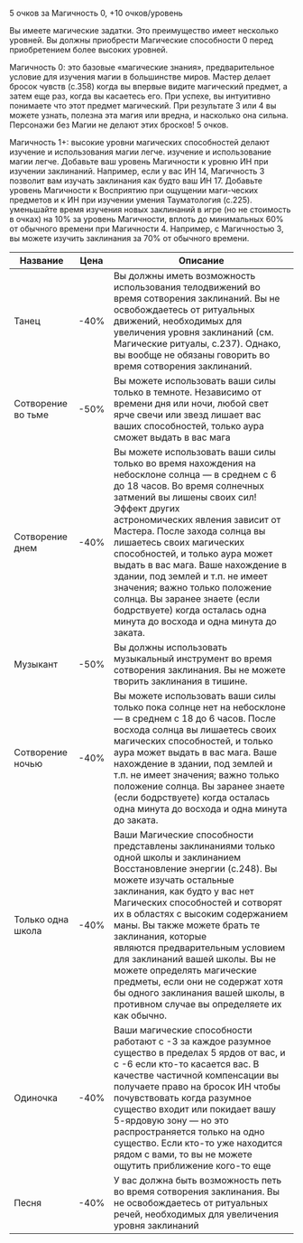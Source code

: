 5 очков за Магичность 0, +10 очков/уровень

Вы имеете магические задатки. Это преимущество имеет несколько уровней. Вы должны приобрести Магические способности 0 перед приобретением более высоких уровней.

Магичность 0: это базовые «магические знания», предварительное условие для изучения магии в большинстве миров. Мастер делает бросок чувств (с.358) когда вы впервые видите
магический предмет, а затем еще раз, когда вы касаетесь его. При успехе, вы интуитивно понимаете что этот предмет магический. При результате 3 или 4 вы можете узнать, полезна эта магия или вредна, и насколько она сильна. Персонажи без Магии не делают этих бросков! 5 очков.

Магичность 1+: высокие уровни магических способностей делают изучение и использования магии легче. изучение и использование магии легче. Добавьте ваш уровень Магичности к уровню ИН при изучении заклинаний. Например, если у вас ИН 14, Магичность 3 позволит вам изучать заклинания как будто ваш ИН 17. Добавьте уровень Магичности к Восприятию при ощущении маги-ческих предметов и к ИН при изучении умения Тауматология (с.225).
уменьшайте время изучения новых заклинаний в игре (но не стоимость в очках) на 10% за уровень Магичности, вплоть до минимальных 60% от обычного времени при Магичности 4. Например, с Магичностью 3, вы можете изучить заклинания за 70% от обычного времени.


| Название           | Цена | Описание                                                                                                                                                                                                                                                                                                                                                                                                                                                                                                                                   |
| ------------------ | ---- | ------------------------------------------------------------------------------------------------------------------------------------------------------------------------------------------------------------------------------------------------------------------------------------------------------------------------------------------------------------------------------------------------------------------------------------------------------------------------------------------------------------------------------------------ |
| Танец              | -40% | Вы должны иметь возможность использования телодвижений во время сотворения заклинаний. Вы не освобождаетесь от ритуальных движений, необходимых для увеличения уровня заклинаний (см.<br>Магические ритуалы, с.237). Однако, вы вообще не обязаны говорить во время сотворения заклинаний.                                                                                                                                                                                                                                                 |
| Сотворение во тьме | -50% | Вы можете использовать ваши силы только в темноте. Независимо от времени дня или ночи, любой свет ярче свечи или звезд лишает вас ваших способностей, только аура сможет выдать в вас мага                                                                                                                                                                                                                                                                                                                                                 |
| Сотворение днем    | -40% | Вы можете использовать ваши силы только во время нахождения на небосклоне солнца — в среднем с 6 до 18 часов. Во время солнечных затмений вы лишены своих сил! Эффект других<br>астрономических явления зависит от Мастера. После захода солнца вы лишаетесь своих магических способностей, и только аура может выдать в вас мага. Ваше нахождение в здании, под землей и т.п. не имеет значения; важно только положение солнца. Вы заранее знаете (если бодрствуете) когда осталась одна минута до восхода и одна минута до заката.       |
| Музыкант           | -50% | Вы должны использовать музыкальный инструмент во время сотворения заклинания. Вы не можете творить заклинания в тишине.                                                                                                                                                                                                                                                                                                                                                                                                                    |
| Сотворение ночью   | -40% | Вы можете использовать ваши силы только пока солнце нет на небосклоне — в среднем с 18 до 6 часов. После восхода солнца вы лишаетесь своих магических способностей, и только аура может выдать в вас мага. Ваше нахождение в здании, под землей и т.п. не имеет значения; важно только положение солнца. Вы заранее знаете (если бодрствуете) когда осталась одна минута до восхода и одна минута до заката.                                                                                                                               |
| Только одна школа  | -40% | Ваши Магические способности представлены заклинаниями только<br>одной школы и заклинанием Восстановление энергии (с.248). Вы можете изучать остальные заклинания, как будто у вас нет Магических способностей и сотворят их в областях с высоким содержанием маны. Вы также можете брать те заклинания, которые<br>являются предварительным условием для заклинаний вашей школы. Вы не можете определять магические предметы, если они не содержат хотя бы одного заклинания вашей школы, в противном случае вы определяете их как обычно. |
| Одиночка           | -40% | Ваши магические способности работают с -3 за каждое разумное существо в пределах 5 ярдов от вас, и с -6 если кто-то касается вас. В качестве частичной компенсации вы получаете право на бросок ИН чтобы почувствовать когда разумное существо входит или покидает вашу 5-ярдовую зону — но это распространяется только на одно существо. Если кто-то уже находится рядом с вами, то вы не можете ощутить приближение кого-то еще                                                                                                          |
| Песня              | -40% | У вас должна быть возможность петь во время сотворения заклинания. Вы не освобождаетесь от ритуальных речей, необходимых для увеличения уровня заклинаний                                                                                                                                                                                                                                                                                                                                                                                  |
